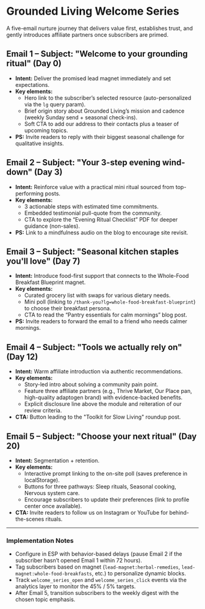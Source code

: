 # Grounded Living Welcome Series

A five-email nurture journey that delivers value first, establishes trust, and gently introduces affiliate partners once subscribers are primed.

## Email 1 – Subject: "Welcome to your grounding ritual" (Day 0)
- **Intent:** Deliver the promised lead magnet immediately and set expectations.
- **Key elements:**
  - Hero link to the subscriber’s selected resource (auto-personalized via the `lg` query param).
  - Brief origin story about Grounded Living’s mission and cadence (weekly Sunday send + seasonal check-ins).
  - Soft CTA to add our address to their contacts plus a teaser of upcoming topics.
- **PS:** Invite readers to reply with their biggest seasonal challenge for qualitative insights.

## Email 2 – Subject: "Your 3-step evening wind-down" (Day 3)
- **Intent:** Reinforce value with a practical mini ritual sourced from top-performing posts.
- **Key elements:**
  - 3 actionable steps with estimated time commitments.
  - Embedded testimonial pull-quote from the community.
  - CTA to explore the “Evening Ritual Checklist” PDF for deeper guidance (non-sales).
- **PS:** Link to a mindfulness audio on the blog to encourage site revisit.

## Email 3 – Subject: "Seasonal kitchen staples you'll love" (Day 7)
- **Intent:** Introduce food-first support that connects to the Whole-Food Breakfast Blueprint magnet.
- **Key elements:**
  - Curated grocery list with swaps for various dietary needs.
  - Mini poll (linking to `/thank-you?lg=whole-food-breakfast-blueprint`) to choose their breakfast persona.
  - CTA to read the “Pantry essentials for calm mornings” blog post.
- **PS:** Invite readers to forward the email to a friend who needs calmer mornings.

## Email 4 – Subject: "Tools we actually rely on" (Day 12)
- **Intent:** Warm affiliate introduction via authentic recommendations.
- **Key elements:**
  - Story-led intro about solving a community pain point.
  - Feature three affiliate partners (e.g., Thrive Market, Our Place pan, high-quality adaptogen brand) with evidence-backed benefits.
  - Explicit disclosure line above the module and reiteration of our review criteria.
- **CTA:** Button leading to the "Toolkit for Slow Living" roundup post.

## Email 5 – Subject: "Choose your next ritual" (Day 20)
- **Intent:** Segmentation + retention.
- **Key elements:**
  - Interactive prompt linking to the on-site poll (saves preference in localStorage).
  - Buttons for three pathways: Sleep rituals, Seasonal cooking, Nervous system care.
  - Encourage subscribers to update their preferences (link to profile center once available).
- **CTA:** Invite readers to follow us on Instagram or YouTube for behind-the-scenes rituals.

---

### Implementation Notes
- Configure in ESP with behavior-based delays (pause Email 2 if the subscriber hasn’t opened Email 1 within 72 hours).
- Tag subscribers based on magnet (`lead-magnet:herbal-remedies`, `lead-magnet:whole-food-breakfasts`, etc.) to personalize dynamic blocks.
- Track `welcome_series_open` and `welcome_series_click` events via the analytics layer to monitor the 45% / 5% targets.
- After Email 5, transition subscribers to the weekly digest with the chosen topic emphasis.
